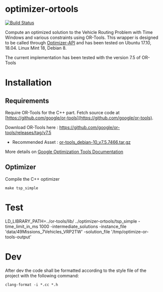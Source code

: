 optimizer-ortools
=================

[![Build Status](https://travis-ci.org/mapotempo/optimizer-ortools.svg?branch=master)](https://travis-ci.org/mapotempo/optimizer-ortools)

Compute an optimized solution to the Vehicle Routing Problem with Time Windows and various constraints using OR-Tools.
This wrapper is designed to be called through [Optimizer-API](https://github.com/Mapotempo/optimizer-api) and has been tested on Ubuntu 17.10, 18.04. Linux Mint 18, Debian 8.

The current implementation has been tested with the version 7.5 of OR-Tools

Installation
============
## Requirements

Require OR-Tools for the C++ part. Fetch source code at [https://github.com/google/or-tools](https://github.com/google/or-tools).

Download OR-Tools here : https://github.com/google/or-tools/releases/tag/v7.5

- Recommended Asset : [or-tools_debian-10_v7.5.7466.tar.gz](https://github.com/google/or-tools/releases/download/v7.5/or-tools_debian-10_v7.5.7466.tar.gz)

More details on [Google Optimization Tools Documentation](https://developers.google.com/optimization/introduction/installing)

## Optimizer

Compile the C++ optimizer

    make tsp_simple


Test
====

LD_LIBRARY_PATH=../or-tools/lib/ ../optimizer-ortools/tsp_simple -time_limit_in_ms 1000 -intermediate_solutions -instance_file 'data/49Missions_7Vehicles_VRP2TW' -solution_file '/tmp/optimize-or-tools-output'

Dev
===

After dev the code shall be formatted according to the style file of the project with the following command:

    clang-format -i *.cc *.h
